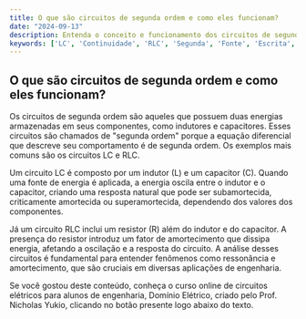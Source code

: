 ```yaml
---
title: O que são circuitos de segunda ordem e como eles funcionam?
date: "2024-09-13"
description: Entenda o conceito e funcionamento dos circuitos de segunda ordem, focando em circuitos LC e RLC.
keywords: ['LC', 'Continuidade', 'RLC', 'Segunda', 'Fonte', 'Escrita', 'Ordem']
---
```


## O que são circuitos de segunda ordem e como eles funcionam?

Os circuitos de segunda ordem são aqueles que possuem duas energias armazenadas em seus componentes, como indutores e capacitores. Esses circuitos são chamados de "segunda ordem" porque a equação diferencial que descreve seu comportamento é de segunda ordem. Os exemplos mais comuns são os circuitos LC e RLC.

Um circuito LC é composto por um indutor (L) e um capacitor (C). Quando uma fonte de energia é aplicada, a energia oscila entre o indutor e o capacitor, criando uma resposta natural que pode ser subamortecida, criticamente amortecida ou superamortecida, dependendo dos valores dos componentes.

Já um circuito RLC inclui um resistor (R) além do indutor e do capacitor. A presença do resistor introduz um fator de amortecimento que dissipa energia, afetando a oscilação e a resposta do circuito. A análise desses circuitos é fundamental para entender fenômenos como ressonância e amortecimento, que são cruciais em diversas aplicações de engenharia.

Se você gostou deste conteúdo, conheça o curso online de circuitos elétricos para alunos de engenharia, Domínio Elétrico, criado pelo Prof. Nicholas Yukio, clicando no botão presente logo abaixo do texto.